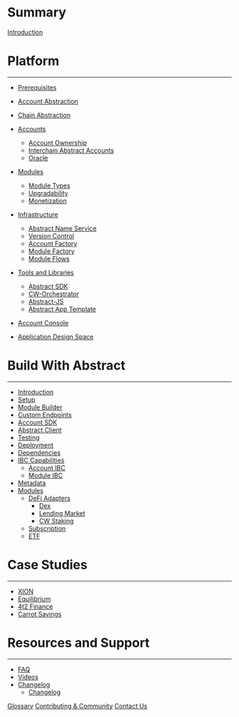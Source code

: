 # Summary

[Introduction](./0_introduction.md)


# Platform
---

- [Prerequisites](./3_framework/0_technologies.md)
- [Account Abstraction](./3_framework/2_account_abstraction.md)
- [Chain Abstraction](./3_framework/2_chain_abstraction.md)
- [Accounts](./3_framework/3_architecture.md)
    - [Account Ownership](./3_framework/4_ownership.md)
    - [Interchain Abstract Accounts](./3_framework/8_ibc.md)
    - [Oracle](./5_platform/7_oracle.md)
- [Modules](./3_framework/5_modules.md)
    - [Module Types](./3_framework/6_module_types.md)
    - [Upgradability](./3_framework/7_upgradability.md)
    - [Monetization](./5_platform/6_monetization.md)
- [Infrastructure](./5_platform/index.md)
    - [Abstract Name Service](./5_platform/1_ans.md)
    - [Version Control](./5_platform/2_version_control.md)
    - [Account Factory](./5_platform/3_account_factory.md)
    - [Module Factory](./5_platform/5_module_factory.md)
    - [Module Flows](./5_platform/8_modules.md)

- [Tools and Libraries](1_products/index.md)
  - [Abstract SDK](./3_framework/1_abstract_sdk.md)
  - [CW-Orchestrator](./1_products/1_cw_orchestrator.md)
  - [Abstract-JS](./1_products/4_abstract_js.md)
  - [Abstract App Template](./1_products/2_abstract_app_template.md)
- [Account Console](./5_platform/4_account_console.md)
  <!-- - [Abstract Testing](./1_products/3_abstract_testing.md) -->

- [Application Design Space](./2_introduction/1_design_space.md)

# Build With Abstract
---

- [Introduction](./4_get_started/1_index.md)
- [Setup](./4_get_started/2_installation.md)
- [Module Builder](./4_get_started/3_module_builder.md)
- [Custom Endpoints](./4_get_started/custom_endpoints.md)
- [Account SDK](./4_get_started/4_sdk.md)
- [Abstract Client](./4_get_started/5_abstract_client.md)
- [Testing](./4_get_started/6_module_testing.md)
- [Deployment](./4_get_started/7_module_deployment.md)
- [Dependencies](./4_get_started/8_dependencies.md)
- [IBC Capabilities](./4_get_started/10_ibc_capabilities.md)
  - [Account IBC](./ibc/account-ibc.md)
  - [Module IBC](./ibc/module-ibc.md)
- [Metadata](./4_get_started/9_metadata.md)
- [Modules](./modules/index.md)
    - [DeFi Adapters](./modules/defi-adapters.md)
        - [Dex](./modules/dex.md)
        - [Lending Market](./modules/lending-market.md)
        - [CW Staking](./modules/cw-staking.md)
    - [Subscription](./modules/subscription.md)
    - [ETF](./modules/etf.md)

# Case Studies
---

<!-- - [Use Cases](./7_use_cases/index.md) -->
- [XION](./7_use_cases/xion.md)
- [Equilibrium](./7_use_cases/equilibrium.md)
- [4t2 Finance](./7_use_cases/4t2.md)
- [Carrot Savings](./7_use_cases/carrot.md)


# Resources and Support

---

- [FAQ](./video_and_content/faq.md)
- [Videos](./video_and_content/videos.md)
- [Changelog](./releases/index.md)
    - [Changelog](./releases/CHANGELOG.md)

[Glossary](./9_glossary.md)
[Contributing & Community](./contributing.md)
[Contact Us](./11_contact.md)


<!-- -Introduction
   -Brief overview of Abstract and its core principles.
   -Account Abstraction
   -Architecture
   -Modules - overview of modular architecture
   -Governance
   -Value Proposition - Overview of benefits for developers

-Getting Started
   -Installation - guide to get started with Abstraction
   -Account Creation
   -SDK
   -Module Development
       -Create, deploy, and integrate
       -Best practices

-Use Cases
   -Equilibrium/4t2 example
   -Inspiration and guidance for developers to explore new possibilities with Abstract.

-Resources and Support
   -Additional documentation, tutorials, guides
   -Contributing/Community
   -FAQ
   -Discord/Abstract links -->
